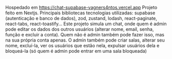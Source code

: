 Hospedado em https://chat-supabase-vagners4ntos.vercel.app
Projeto feito em Nextjs.
Principais bibliotecas tecnologias utilizadas: supabase (autenticação e banco de dados), zod, zustand, lodash, react-paginate, react-tabs, react-toastify...
Este projeto simula um chat, onde quem é admin pode editar os dados dos outros usuários (alterar nome, email, senha, função e excluir a conta). Quem não é admin também pode fazer isso, mas na sua própria conta apenas. 
O admin também pode criar salas, alterar seu nome, excluí-la, ver os usuários que estão nela, expulsar usuários dela e bloqueá-la (só quem é admin pode entrar em uma sala bloqueada)

